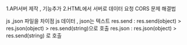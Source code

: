 
 1.API서버 제작 , 기능추가
 2.HTML에서 서버로 데이터 요청
 CORS 문제 해결법
 
 js ,json 파일을 차이점
 js 데이터 , json는 텍스트
 res.send : res.send(object) > res.json(object) > res.send(string)으로 호출
 res.json : res.json(object) > res.send(string) 로 호출
 
 
